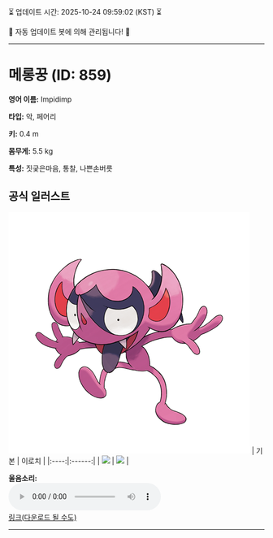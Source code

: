 
⏳ 업데이트 시간: 2025-10-24 09:59:02 (KST) ⏳

🤖 자동 업데이트 봇에 의해 관리됩니다! 🤖

---

# 메롱꿍 (ID: 859)
**영어 이름:** Impidimp

**타입:** 악, 페어리

**키:** 0.4 m

**몸무게:** 5.5 kg

**특성:** 짓궂은마음, 통찰, 나쁜손버릇

## 공식 일러스트
![](https://raw.githubusercontent.com/PokeAPI/sprites/master/sprites/pokemon/other/official-artwork/859.png)
| 기본 | 이로치 |
|:----:|:------:|
| <img src="http://play.pokemonshowdown.com/sprites/ani/impidimp.gif" width="200"> | <img src="http://play.pokemonshowdown.com/sprites/ani-shiny/impidimp.gif" width="200"> |

**울음소리:**<br><audio controls src="https://raw.githubusercontent.com/PokeAPI/cries/main/cries/pokemon/latest/859.ogg"></audio><br> [링크(다운로드 될 수도)](https://raw.githubusercontent.com/PokeAPI/cries/main/cries/pokemon/latest/859.ogg)


---
